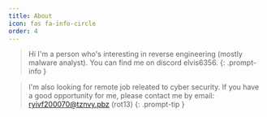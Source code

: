 ```yaml
---
title: About
icon: fas fa-info-circle
order: 4
---
```



> Hi I'm a person who's interesting in reverse engineering (mostly malware analyst). You can find me on discord elvis6356.
{: .prompt-info }

> I'm also looking for remote job releated to cyber security. If you have a good opportunity for me, please contact me by email: ryivf200070@tznvy.pbz (rot13)
{: .prompt-tip }

